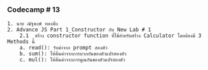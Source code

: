 ### Codecamp # 13
    1. นาย ณัฐพงษ์ ทองพึง
    2. Advance JS Part 1_Constructor กับ New Lab # 1
        2.1  สร้าง constructor function ที่ใช้สำหรับสร้าง Calculator โดยต้องมี 3 Methods นี้
        a. read(): รับค่าจาก prompt สองตัว
        b. sum(): ให้คืนค่าจากการบวกกันของตัวแปรสองตัว
        c. mul(): ให้คืนค่าจากการคูณกันของตัวแปรสองตัว